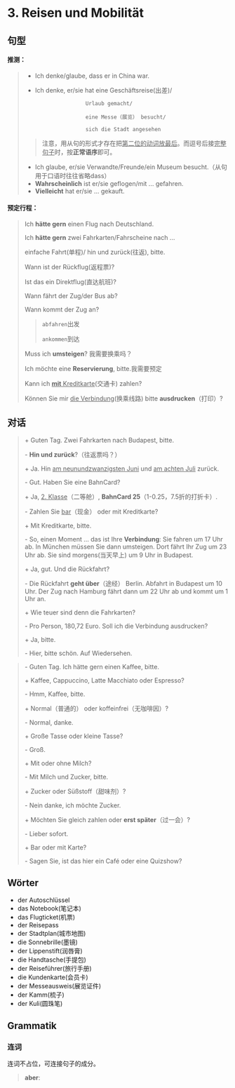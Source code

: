 # 3. Reisen und Mobilität



## 句型

#### 推测：

> * Ich denke/glaube, dass er in China war.
> * Ich denke, er/sie hat eine Geschäftsreise(出差)/
>
> 						Urlaub gemacht/
>	
> 						eine Messe（展览） besucht/
>	
> 						sich die Stadt angesehen
>
> > 注意，用从句的形式才存在把<u>第二位的动词放最后</u>。而逗号后接<u>完整句子</u>时，按**正常语序**即可。
>
> * Ich glaube, er/sie Verwandte/Freunde/ein Museum besucht.（从句用于口语时往往省略dass）
> * **Wahrscheinlich** ist er/sie geflogen/mit ... gefahren.
> * **Vielleicht** hat er/sie ... gekauft.

#### 预定行程：

> Ich **hätte gern** einen Flug nach Deutschland.
>
> Ich **hätte gern** zwei Fahrkarten/Fahrscheine nach ...
>
> einfache Fahrt(单程)/ hin und zurück(往返), bitte.
>
> Wann ist der Rückflug(返程票)?
>
> Ist das ein Direktflug(直达航班)?
>
> Wann fährt der Zug/der Bus ab?
>
> Wann kommt der Zug an?
>
> > `abfahren`出发
> >
> > `ankommen`到达
>
> Muss ich **umsteigen**? 我需要换乘吗？
>
> Ich möchte eine **Reservierung**, bitte.我需要预定
>
> Kann ich <u>**mit** Kreditkarte</u>(交通卡) zahlen?
>
> Können Sie mir <u>die Verbindung</u>(换乘线路) bitte **ausdrucken**（打印）?



## 对话

> \+ Guten Tag. Zwei Fahrkarten nach Budapest, bitte.
>
> \- **Hin und zurück**?（往返票吗？）
>
> \+ Ja. Hin <u>am neunundzwanzigsten Juni</u> und <u>am achten Juli</u> zurück.
>
> \- Gut. Haben Sie eine BahnCard?
>
> \+ Ja, <u>2. Klasse</u>（二等舱）, **BahnCard 25**（1-0.25，7.5折的打折卡）.
>
> \- Zahlen Sie <u>bar</u>（现金） oder mit Kreditkarte?
>
> \+ Mit Kreditkarte, bitte.
>
> \- So, einen Moment ... das ist Ihre **Verbindung**: Sie fahren um 17 Uhr ab. In München müssen Sie dann umsteigen. Dort fährt Ihr Zug um 23 Uhr ab. Sie sind morgens(当天早上)  um 9 Uhr in Budapest.
>
> \+ Ja, gut. Und die Rückfahrt?
>
> \- Die Rückfahrt **geht über**（途经） Berlin. Abfahrt in Budapest um 10 Uhr. Der Zug nach Hamburg fährt dann um 22 Uhr ab und kommt um 1 Uhr an.
>
> \+ Wie teuer sind denn die Fahrkarten?
>
> \- Pro Person, 180,72 Euro. Soll ich die Verbindung ausdrucken?
>
> \+ Ja, bitte.
>
> \- Hier, bitte schön. Auf Wiedersehen.



> \- Guten Tag. Ich hätte gern einen Kaffee, bitte.
>
> \+ Kaffee, Cappuccino, Latte Macchiato oder Espresso?
>
> \- Hmm, Kaffee, bitte.
>
> \+ Normal（普通的） oder koffeinfrei（无咖啡因）?
>
> \- Normal, danke.
>
> \+ Große Tasse oder kleine Tasse?
>
> \- Groß.
>
> \+ Mit oder ohne Milch?
>
> \- Mit Milch und Zucker, bitte.
>
> \+ Zucker oder Süßstoff（甜味剂）?
>
> \- Nein danke, ich möchte Zucker.
>
> \+ Möchten Sie gleich zahlen oder **erst später**（过一会）?
>
> \- Lieber sofort.
>
> \+ Bar oder mit Karte?
>
> \- Sagen Sie, ist das hier ein Café oder eine Quizshow?



## Wörter

* der Autoschlüssel
* das Notebook(笔记本)
* das Flugticket(机票)
* der Reisepass
* der Stadtplan(城市地图)
* die Sonnebrille(墨镜)
* der Lippenstift(润唇膏)
* die Handtasche(手提包)
* der Reiseführer(旅行手册)
* die Kundenkarte(会员卡)
* der Messeausweis(展览证件)
* der Kamm(梳子)
* der Kuli(圆珠笔)



## Grammatik

### 连词

连词不占位，可连接句子的成分。

> **aber**:
>
> 
>
> 